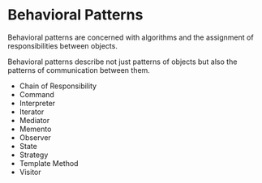 # Behavioral Patterns

Behavioral patterns are concerned with algorithms and the assignment of responsibilities between objects.

Behavioral patterns describe not just patterns of objects but also the patterns of communication between them.

- Chain of Responsibility
- Command
- Interpreter
- Iterator
- Mediator
- Memento
- Observer
- State
- Strategy
- Template Method
- Visitor

